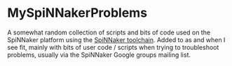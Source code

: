 # MySpiNNakerProblems

A somewhat random collection of scripts and bits of code used
on the SpiNNaker platform using the [SpiNNaker toolchain](http://github.com/SpiNNakerManchester/).  Added to as and when I see fit,
mainly with bits of user code / scripts when trying to troubleshoot
problems, usually via the SpiNNaker Google groups mailing list.